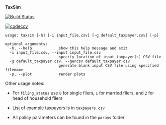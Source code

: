**TaxSim**

[![Build Status](https://travis-ci.com/TaxFoundation/taxsim.svg?token=yexSBERtR4Ec1WprzQ72&branch=master)](https://travis-ci.com/TaxFoundation/taxsim)

[![codecov](https://codecov.io/gh/TaxFoundation/taxsim/branch/master/graph/badge.svg?token=VnErjAtppV)](https://codecov.io/gh/TaxFoundation/taxsim)


```
usage: taxsim [-h] [-i input_file.csv] [-g default_taxpayer.csv] [-p]

optional arguments:
  -h, --help            show this help message and exit
  -i input_file.csv, --input input_file.csv
                        specify location of input taxpayer(s) CSV file
  -g default_taxpayer.csv, --gencsv default_taxpayer.csv
                        generate blank input CSV file using specified filename
  -p, --plot            render plots
```

Other usage notes:

 - For `filing_status` use `0` for single filers, `1` for married filers, and `2` for head of household filers
 
 - List of example taxpayers is in `taxpayers.csv`
 
 - All policy parameters can be found in the `params` folder
